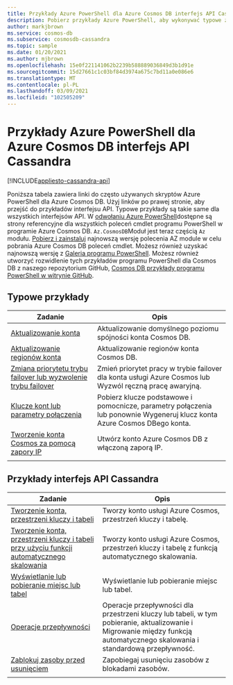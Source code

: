 ```yaml
---
title: Przykłady Azure PowerShell dla Azure Cosmos DB interfejs API Cassandra
description: Pobierz przykłady Azure PowerShell, aby wykonywać typowe zadania w Azure Cosmos DB interfejs API Cassandra
author: markjbrown
ms.service: cosmos-db
ms.subservice: cosmosdb-cassandra
ms.topic: sample
ms.date: 01/20/2021
ms.author: mjbrown
ms.openlocfilehash: 15e0f221141062b2239b588889036849d3b1d91e
ms.sourcegitcommit: 15d27661c1c03bf84d3974a675c7bd11a0e086e6
ms.translationtype: MT
ms.contentlocale: pl-PL
ms.lasthandoff: 03/09/2021
ms.locfileid: "102505209"
---
```

# <a name="azure-powershell-samples-for-azure-cosmos-db-cassandra-api"></a>Przykłady Azure PowerShell dla Azure Cosmos DB interfejs API Cassandra
[!INCLUDE[appliesto-cassandra-api](includes/appliesto-cassandra-api.md)]

Poniższa tabela zawiera linki do często używanych skryptów Azure PowerShell dla Azure Cosmos DB. Użyj linków po prawej stronie, aby przejść do przykładów interfejsu API. Typowe przykłady są takie same dla wszystkich interfejsów API. W [odwołaniu Azure PowerShell](/powershell/module/az.cosmosdb)dostępne są strony referencyjne dla wszystkich poleceń cmdlet programu PowerShell w programie Azure Cosmos DB. `Az.CosmosDB`Moduł jest teraz częścią `Az` modułu. [Pobierz i zainstaluj](/powershell/azure/install-az-ps) najnowszą wersję polecenia AZ module w celu pobrania Azure Cosmos DB poleceń cmdlet. Możesz również uzyskać najnowszą wersję z [Galeria programu PowerShell](https://www.powershellgallery.com/packages/Az/5.4.0). Możesz również utworzyć rozwidlenie tych przykładów programu PowerShell dla Cosmos DB z naszego repozytorium GitHub, [Cosmos DB przykłady programu PowerShell w witrynie GitHub](https://github.com/Azure/azure-docs-powershell-samples/tree/master/cosmosdb).

## <a name="common-samples"></a>Typowe przykłady

|Zadanie | Opis |
|---|---|
|[Aktualizowanie konta](scripts/powershell/common/account-update.md?toc=%2fpowershell%2fmodule%2ftoc.json)| Aktualizowanie domyślnego poziomu spójności konta Cosmos DB. |
|[Aktualizowanie regionów konta](scripts/powershell/common/update-region.md?toc=%2fpowershell%2fmodule%2ftoc.json)| Aktualizowanie regionów konta Cosmos DB. |
|[Zmiana priorytetu trybu failover lub wyzwolenie trybu failover](scripts/powershell/common/failover-priority-update.md?toc=%2fpowershell%2fmodule%2ftoc.json)| Zmień priorytet pracy w trybie failover dla konta usługi Azure Cosmos lub Wyzwól ręczną pracę awaryjną. |
|[Klucze kont lub parametry połączenia](scripts/powershell/common/keys-connection-strings.md?toc=%2fpowershell%2fmodule%2ftoc.json)| Pobierz klucze podstawowe i pomocnicze, parametry połączenia lub ponownie Wygeneruj klucz konta Azure Cosmos DBego konta. |
|[Tworzenie konta Cosmos za pomocą zapory IP](scripts/powershell/common/firewall-create.md?toc=%2fpowershell%2fmodule%2ftoc.json)| Utwórz konto Azure Cosmos DB z włączoną zaporą IP. |
|||

## <a name="cassandra-api-samples"></a>Przykłady interfejs API Cassandra

|Zadanie | Opis |
|---|---|
|[Tworzenie konta, przestrzeni kluczy i tabeli](scripts/powershell/cassandra/create.md?toc=%2fpowershell%2fmodule%2ftoc.json)| Tworzy konto usługi Azure Cosmos, przestrzeń kluczy i tabelę. |
|[Tworzenie konta, przestrzeni kluczy i tabeli przy użyciu funkcji automatycznego skalowania](scripts/powershell/cassandra/autoscale.md?toc=%2fpowershell%2fmodule%2ftoc.json)| Tworzy konto usługi Azure Cosmos, przestrzeń kluczy i tabelę z funkcją automatycznego skalowania. |
|[Wyświetlanie lub pobieranie miejsc lub tabel](scripts/powershell/cassandra/list-get.md?toc=%2fpowershell%2fmodule%2ftoc.json)| Wyświetlanie lub pobieranie miejsc lub tabel. |
|[Operacje przepływności](scripts/powershell/cassandra/throughput.md?toc=%2fpowershell%2fmodule%2ftoc.json)| Operacje przepływności dla przestrzeni kluczy lub tabeli, w tym pobieranie, aktualizowanie i Migrowanie między funkcją automatycznego skalowania i standardową przepływność. |
|[Zablokuj zasoby przed usunięciem](scripts/powershell/cassandra/lock.md?toc=%2fpowershell%2fmodule%2ftoc.json)| Zapobiegaj usunięciu zasobów z blokadami zasobów. |
|||
